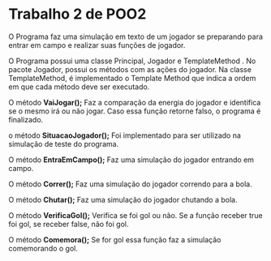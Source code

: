 # Trabalho 2 de POO2

O Programa faz uma simulação em texto de um jogador se preparando para entrar em campo e realizar suas funções de jogador.

O Programa possui uma classe Principal, Jogador e TemplateMethod . 
No pacote Jogador, possui os métodos com as ações do jogador.
Na classe TemplateMethod, é implementado o Template Method que indica a ordem em que cada método deve ser executado.

O método **VaiJogar();** Faz a comparação da energia do jogador e identifica se o mesmo irá ou não jogar. Caso essa função retorne falso, o programa é finalizado.

o método **SituacaoJogador();** Foi implementado para ser utilizado na simulação de teste do programa.

O método **EntraEmCampo();**  Faz uma simulação do jogador entrando em campo.

O método **Correr();** Faz uma simulação do jogador correndo para a bola.

O método **Chutar();** Faz uma simulação do jogador chutando a bola.

O método **VerificaGol();** Verifica se foi gol ou não. Se a função receber true foi gol, se receber false, não foi gol.
		
O método **Comemora();** Se for gol essa função faz a simulação comemorando o gol.
